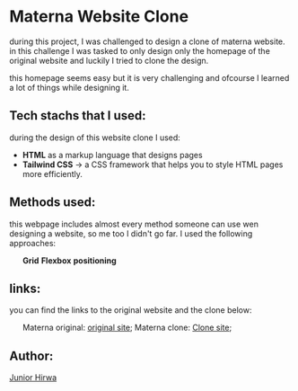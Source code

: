 # Materna Website Clone

during this project, I was challenged to design a clone of materna website.
in this challenge I was tasked to only design only the homepage of the original website and luckily I tried  to clone the design.

this homepage seems easy but it is very challenging and ofcourse I learned a lot of things while designing it.

## Tech stachs that I used:

during the design of this website clone I used:
- <b>HTML</b> as a markup language that designs pages
- <b>Tailwind CSS</b> -> a CSS framework that helps you to style HTML pages more efficiently.

## Methods used:

this webpage includes almost every method someone can use wen designing a website, so me too I didn't go far.
I used the following approaches:
<ul>
<b>Grid</b>
<b>Flexbox</b>
<b>positioning</b>
</ul>

## links:
you can find the links to the original website and the clone below:
<ul>

 Materna original: [original site](https://www.materna.com/EN/Home/home_node.html);
 Materna clone: [Clone site](https://materna-website-clone-jr.netlify.app/);
</ul>

## Author:
[Junior Hirwa](www.github.com/HIRWA13)